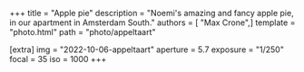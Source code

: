 +++
title = "Apple pie"
description = "Noemi's amazing and fancy apple pie, in our apartment in Amsterdam South."
authors = [ "Max Crone",]
template = "photo.html"
path = "photo/appeltaart"

[extra]
img = "2022-10-06-appeltaart"
aperture = 5.7
exposure = "1/250"
focal = 35
iso = 1000
+++

